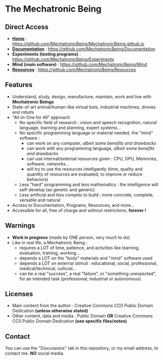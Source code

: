 # The Mechatronic Being

## Direct Access
- [**Home**](https://mechatronicbeing.github.io/) : https://github.com/MechatronicBeing/MechatronicBeing.github.io 
- [**Documentation**](https://mechatronicbeing.github.io/Documentation/) : https://github.com/MechatronicBeing/Documentation 
- **Experiments (testing programs)** : https://github.com/MechatronicBeing/Experiments
- **Mind (main software)** : https://github.com/MechatronicBeing/Mind
- [**Resources**](https://mechatronicbeing.github.io/Resources/) : https://github.com/MechatronicBeing/Resources

## Features
- Understand, study, design, manufacture, maintain, work and live with **Mechatronic Beings**
- State-of-art animal/human-like virtual bots, industrial machines, drones and robots
- "All-in-One for All" approach
  - No specific field of research : vision and speech recognition, natural language, learning and planning, expert systems...
  - No specific programming language or material needed, the "mind" software :
    - can work on any computer, *albeit some benefits and drawbacks*
    - can work with any programming language, *albeit some benefits and drawbacks*
    - can use internal/external resources given : CPU, GPU, Memories, software, networks...
    - will try to use the resources intelligently (time, quality and quantity of resources are evaluated, to improve or reduce behaviors)
  - Less "hard" programming and less mathematics : the intelligence will self-develop (as genetic and generic)
  - Less artificial and less complex to build ; more concrete, complete, versatile and natural
- Access to Documentation, Programs, Resources, and more...
- Accessible for all, free of charge and without restrictions, **forever !**

## Warnings
- **Work in progress** (made by ONE person, very much to do)
- Like in real life, a Mechatronic Being :
  - requires a LOT of time, patience, and activities like learning, evaluation, training, working...
  - depends a LOT on the "body" materials and "mind" software used
  - depends a LOT on external stimuli : educational, social, professional, medical/technical, cultural...
  - can be a real "success", a real "failure", or "something unexpected", for an intended task (professional, industrial or autonomous)

## Licenses
- Main content from the author : Creative Commons CC0 Public Domain Dedication **(unless otherwise stated)**
- Other content, data and media : Public Domain **OR** Creative Commons CC0 Public Domain Dedication **(see specific files/notes)**

## Contact
You can use the "Discussions" tab in this repository, or my email address, to contact me. **NO** social media. 
